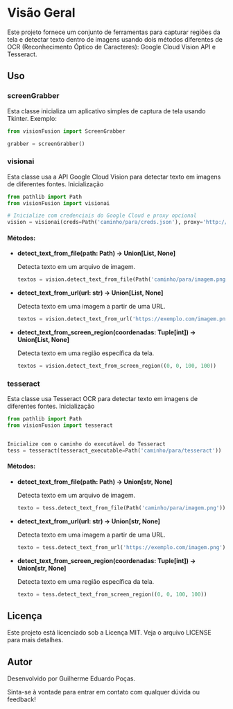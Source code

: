# Visão Geral

Este projeto fornece um conjunto de ferramentas para capturar regiões da tela e detectar texto dentro de imagens usando dois métodos diferentes de OCR (Reconhecimento Óptico de Caracteres): Google Cloud Vision API e Tesseract.

## Uso
### screenGrabber

Esta classe inicializa um aplicativo simples de captura de tela usando Tkinter.
Exemplo:

```python
from visionFusion import ScreenGrabber

grabber = screenGrabber()
```

### visionai

Esta classe usa a API Google Cloud Vision para detectar texto em imagens de diferentes fontes.
Inicialização


```python
from pathlib import Path
from visionFusion import visionai

# Inicialize com credenciais do Google Cloud e proxy opcional
vision = visionai(creds=Path('caminho/para/creds.json'), proxy='http://seu.proxy:porta')
```

#### Métodos:

- __detect_text_from_file(path: Path) -> Union[List, None]__

    Detecta texto em um arquivo de imagem.

    
    ```python
    textos = vision.detect_text_from_file(Path('caminho/para/imagem.png'))
    ```
- __detect_text_from_url(url: str) -> Union[List, None]__

    Detecta texto em uma imagem a partir de uma URL.

    
    ```python
    textos = vision.detect_text_from_url('https://exemplo.com/imagem.png')
    ```
- __detect_text_from_screen_region(coordenadas: Tuple[int]) -> Union[List, None]__

    Detecta texto em uma região específica da tela.

    
    ```python
    textos = vision.detect_text_from_screen_region((0, 0, 100, 100))
    ```

### tesseract

Esta classe usa Tesseract OCR para detectar texto em imagens de diferentes fontes.
Inicialização


```python
from pathlib import Path
from visionFusion import tesseract


Inicialize com o caminho do executável do Tesseract
tess = tesseract(tesseract_executable=Path('caminho/para/tesseract'))
```
#### Métodos:

- __detect_text_from_file(path: Path) -> Union[str, None]__

    Detecta texto em um arquivo de imagem.

    
    ```python
    texto = tess.detect_text_from_file(Path('caminho/para/imagem.png'))
    ```
- __detect_text_from_url(url: str) -> Union[str, None]__

    Detecta texto em uma imagem a partir de uma URL.

    
    ```python
    texto = tess.detect_text_from_url('https://exemplo.com/imagem.png')
    ```

- __detect_text_from_screen_region(coordenadas: Tuple[int]) -> Union[str, None]__

    Detecta texto em uma região específica da tela.

    
    ```python
    texto = tess.detect_text_from_screen_region((0, 0, 100, 100))
    ```

## Licença

Este projeto está licenciado sob a Licença MIT. Veja o arquivo LICENSE para mais detalhes.

## Autor

Desenvolvido por Guilherme Eduardo Poças.

Sinta-se à vontade para entrar em contato com qualquer dúvida ou feedback!